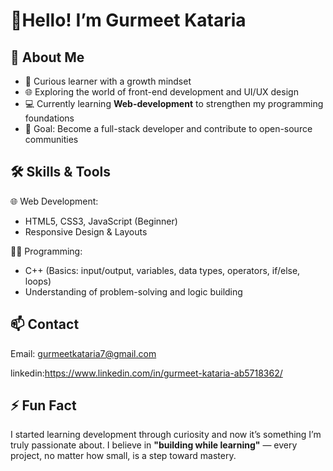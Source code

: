 # 👋Hello! I’m Gurmeet Kataria

## 💼 About Me

- 🧠 Curious learner with a growth mindset  
- 🌐 Exploring the world of front-end development and UI/UX design  
- 💻 Currently learning **Web-development** to strengthen my programming foundations  
- 🎯 Goal: Become a full-stack developer and contribute to open-source communities

## 🛠️ Skills & Tools

🌐 Web Development:
- HTML5, CSS3, JavaScript (Beginner)
- Responsive Design & Layouts

👨‍💻 Programming: 
- C++ (Basics: input/output, variables, data types, operators, if/else, loops)
- Understanding of problem-solving and logic building


## 📫 Contact
Email: gurmeetkataria7@gmail.com

linkedin:https://www.linkedin.com/in/gurmeet-kataria-ab5718362/

## ⚡ Fun Fact
I started learning development through curiosity and now it’s something I’m truly passionate about. I believe in **"building while learning"** — every project, no matter how small, is a step toward mastery.
 

